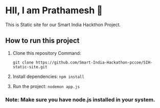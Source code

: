 # HII, I am Prathamesh 👋

This is Static site for our Smart India Hackthon Project.

## How to run this project

1. Clone this repository
   Command: 
   ```git
   git clone https://github.com/Smart-India-Hackathon-pccoe/SIH-static-site.git
   ```

2. Install dependencies: ```npm install```

3. Run the project: ```nodemon app.js```

### Note: Make sure you have node.js installed in your system.